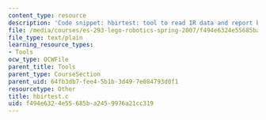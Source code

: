 ```yaml
---
content_type: resource
description: 'Code snippet: hbirtest: tool to read IR data and report basic statistics.'
file: /media/courses/es-293-lego-robotics-spring-2007/f494e6324e55685ba2459976a21cc319_hbirtest.c
file_type: text/plain
learning_resource_types:
- Tools
ocw_type: OCWFile
parent_title: Tools
parent_type: CourseSection
parent_uid: 64fb3db7-fee4-5b1b-3d49-7e084793d0f1
resourcetype: Other
title: hbirtest.c
uid: f494e632-4e55-685b-a245-9976a21cc319
---
```

